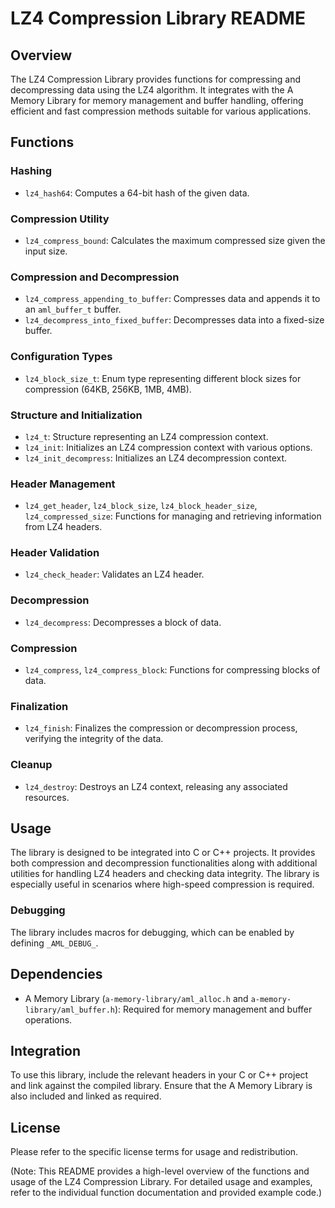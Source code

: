 # LZ4 Compression Library README

## Overview
The LZ4 Compression Library provides functions for compressing and decompressing data using the LZ4 algorithm. It integrates with the A Memory Library for memory management and buffer handling, offering efficient and fast compression methods suitable for various applications.

## Functions

### Hashing
- `lz4_hash64`: Computes a 64-bit hash of the given data.

### Compression Utility
- `lz4_compress_bound`: Calculates the maximum compressed size given the input size.

### Compression and Decompression
- `lz4_compress_appending_to_buffer`: Compresses data and appends it to an `aml_buffer_t` buffer.
- `lz4_decompress_into_fixed_buffer`: Decompresses data into a fixed-size buffer.

### Configuration Types
- `lz4_block_size_t`: Enum type representing different block sizes for compression (64KB, 256KB, 1MB, 4MB).

### Structure and Initialization
- `lz4_t`: Structure representing an LZ4 compression context.
- `lz4_init`: Initializes an LZ4 compression context with various options.
- `lz4_init_decompress`: Initializes an LZ4 decompression context.

### Header Management
- `lz4_get_header`, `lz4_block_size`, `lz4_block_header_size`, `lz4_compressed_size`: Functions for managing and retrieving information from LZ4 headers.

### Header Validation
- `lz4_check_header`: Validates an LZ4 header.

### Decompression
- `lz4_decompress`: Decompresses a block of data.

### Compression
- `lz4_compress`, `lz4_compress_block`: Functions for compressing blocks of data.

### Finalization
- `lz4_finish`: Finalizes the compression or decompression process, verifying the integrity of the data.

### Cleanup
- `lz4_destroy`: Destroys an LZ4 context, releasing any associated resources.

## Usage
The library is designed to be integrated into C or C++ projects. It provides both compression and decompression functionalities along with additional utilities for handling LZ4 headers and checking data integrity. The library is especially useful in scenarios where high-speed compression is required.

### Debugging
The library includes macros for debugging, which can be enabled by defining `_AML_DEBUG_`.

## Dependencies
- A Memory Library (`a-memory-library/aml_alloc.h` and `a-memory-library/aml_buffer.h`): Required for memory management and buffer operations.

## Integration
To use this library, include the relevant headers in your C or C++ project and link against the compiled library. Ensure that the A Memory Library is also included and linked as required.

## License
Please refer to the specific license terms for usage and redistribution.

(Note: This README provides a high-level overview of the functions and usage of the LZ4 Compression Library. For detailed usage and examples, refer to the individual function documentation and provided example code.)